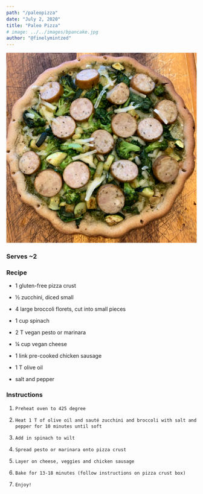 ```yaml
---
path: "/paleopizza"
date: "July 2, 2020"
title: "Paleo Pizza" 
# image: ../../images/bpancake.jpg
author: "@finelymintzed"
---
```

![Paleo Pizza](./paleopizza.jpg)

### Serves ~2

### Recipe 
* 1 gluten-free pizza crust

* ½ zucchini, diced small

* 4 large broccoli florets, cut into small pieces

* 1 cup spinach

* 2 T vegan pesto or marinara

* ¼ cup vegan cheese

* 1 link pre-cooked chicken sausage

* 1 T olive oil

* salt and pepper


### Instructions

1.     Preheat oven to 425 degree

2.     Heat 1 T of olive oil and sauté zucchini and broccoli with salt and pepper for 10 minutes until soft

3.     Add in spinach to wilt

4.     Spread pesto or marinara onto pizza crust

5.     Layer on cheese, veggies and chicken sausage

6.     Bake for 13-18 minutes (follow instructions on pizza crust box)

7.     Enjoy!